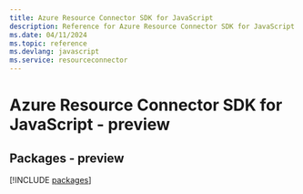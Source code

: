 ```yaml
---
title: Azure Resource Connector SDK for JavaScript
description: Reference for Azure Resource Connector SDK for JavaScript
ms.date: 04/11/2024
ms.topic: reference
ms.devlang: javascript
ms.service: resourceconnector
---
```

# Azure Resource Connector SDK for JavaScript - preview
## Packages - preview
[!INCLUDE [packages](resource-connector-index.md)]